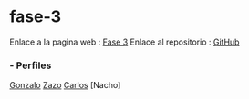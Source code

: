 # fase-3
Enlace a la pagina web : [Fase 3](https://fase-3.gonzalogmv.repl.co)
Enlace al repositorio : [GitHub](https://github.com/GonzaloGmv/fase-3.git)






























### - Perfiles

[Gonzalo]()
[Zazo]()
[Carlos]()
[Nacho]